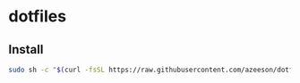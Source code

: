 # dotfiles

## Install

```sh
sudo sh -c "$(curl -fsSL https://raw.githubusercontent.com/azeeson/dotfiles/main/install.sh)"
```
